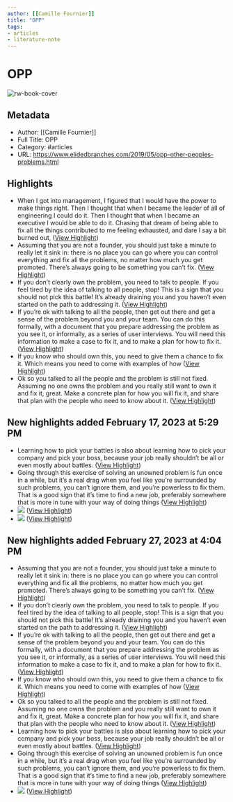 ```yaml
---
author: [[Camille Fournier]]
title: "OPP"
tags: 
- articles
- literature-note
---
```

# OPP

![rw-book-cover](https://lh3.googleusercontent.com/blogger_img_proxy/ANbyha1JQO_2H61ExkZYk9a6PcmZ59IdtQ8QWm9ypWKq8OJo00WblbJnE3-YG0Aca7YUtiViDjYPfzJWD-Uigf10umwfLkYdFvzXyKr5yXBU2T_3AXBHPrUOy-MIhOrLgfQAzMUzYkB8FDTd5g=w1200-h630-p-k-no-nu)

## Metadata
- Author: [[Camille Fournier]]
- Full Title: OPP
- Category: #articles
- URL: https://www.elidedbranches.com/2019/05/opp-other-peoples-problems.html

## Highlights
- When I got into management, I figured that I would have the power to make things right. Then I thought that when I became the leader of all of engineering I could do it. Then I thought that when I became an executive I would be able to do it. Chasing that dream of being able to fix all the things contributed to me feeling exhausted, and dare I say a bit burned out, ([View Highlight](https://read.readwise.io/read/01gseb8asmfdz1dnsx2zz728v2))
- Assuming that you are not a founder, you should just take a minute to really let it sink in: there is no place you can go where you can control everything and fix all the problems, no matter how much you get promoted. There’s always going to be something you can’t fix. ([View Highlight](https://read.readwise.io/read/01gseb9a2g490e4kmagg33bpem))
- If you don’t clearly own the problem, you need to talk to people. If you feel tired by the idea of talking to all people, stop! This is a sign that you should not pick this battle! It’s already draining you and you haven’t even started on the path to addressing it. ([View Highlight](https://read.readwise.io/read/01gsebycjemv00yt6q8m1c0f02))
- If you’re ok with talking to all the people, then get out there and get a sense of the problem beyond you and your team. You can do this formally, with a document that you prepare addressing the problem as you see it, or informally, as a series of user interviews. You will need this information to make a case to fix it, and to make a plan for how to fix it. ([View Highlight](https://read.readwise.io/read/01gsebzc9gqxe25rkrq5fn3hch))
- If you know who should own this, you need to give them a chance to fix it. Which means you need to come with examples of how ([View Highlight](https://read.readwise.io/read/01gsebzresm0ebr8wjrtrkx1rv))
- Ok so you talked to all the people and the problem is still not fixed. Assuming no one owns the problem and you really still want to own it and fix it, great. Make a concrete plan for how you will fix it, and share that plan with the people who need to know about it. ([View Highlight](https://read.readwise.io/read/01gsec0wyk5c4x33bvdk8caef0))
## New highlights added February 17, 2023 at 5:29 PM
- Learning how to pick your battles is also about learning how to pick your company and pick your boss, because your job really shouldn’t be all or even mostly about battles. ([View Highlight](https://read.readwise.io/read/01gsg0a9hes154g5y144znjxmc))
- Going through this exercise of solving an unowned problem is fun once in a while, but it’s a real drag when you feel like you’re surrounded by such problems, you can’t ignore them, and you’re powerless to fix them. That is a good sign that it’s time to find a new job, preferably somewhere that is more in tune with your way of doing things ([View Highlight](https://read.readwise.io/read/01gsg0axmm23tv11s5th48kw8z))
- ![](https://cdn-images-1.medium.com/max/1600/1*ooyoTtGkEfUYosK56_AWdw.jpeg) ([View Highlight](https://read.readwise.io/read/01gsg0b6shshdqd376gxz8c6dd))
- ![](https://cdn-images-1.medium.com/max/1600/1*ooyoTtGkEfUYosK56_AWdw.jpeg) ([View Highlight](https://read.readwise.io/read/01gsg0b6swp2b55m3k8pfe25kr))
## New highlights added February 27, 2023 at 4:04 PM
- Assuming that you are not a founder, you should just take a minute to really let it sink in: there is no place you can go where you can control everything and fix all the problems, no matter how much you get promoted. There’s always going to be something you can’t fix. ([View Highlight](https://read.readwise.io/read/01gseb9a2g490e4kmagg33bpem))
- If you don’t clearly own the problem, you need to talk to people. If you feel tired by the idea of talking to all people, stop! This is a sign that you should not pick this battle! It’s already draining you and you haven’t even started on the path to addressing it. ([View Highlight](https://read.readwise.io/read/01gsebycjemv00yt6q8m1c0f02))
- If you’re ok with talking to all the people, then get out there and get a sense of the problem beyond you and your team. You can do this formally, with a document that you prepare addressing the problem as you see it, or informally, as a series of user interviews. You will need this information to make a case to fix it, and to make a plan for how to fix it. ([View Highlight](https://read.readwise.io/read/01gsebzc9gqxe25rkrq5fn3hch))
- If you know who should own this, you need to give them a chance to fix it. Which means you need to come with examples of how ([View Highlight](https://read.readwise.io/read/01gsebzresm0ebr8wjrtrkx1rv))
- Ok so you talked to all the people and the problem is still not fixed. Assuming no one owns the problem and you really still want to own it and fix it, great. Make a concrete plan for how you will fix it, and share that plan with the people who need to know about it. ([View Highlight](https://read.readwise.io/read/01gsec0wyk5c4x33bvdk8caef0))
- Learning how to pick your battles is also about learning how to pick your company and pick your boss, because your job really shouldn’t be all or even mostly about battles. ([View Highlight](https://read.readwise.io/read/01gsg0a9hes154g5y144znjxmc))
- Going through this exercise of solving an unowned problem is fun once in a while, but it’s a real drag when you feel like you’re surrounded by such problems, you can’t ignore them, and you’re powerless to fix them. That is a good sign that it’s time to find a new job, preferably somewhere that is more in tune with your way of doing things ([View Highlight](https://read.readwise.io/read/01gsg0axmm23tv11s5th48kw8z))
- ![](https://cdn-images-1.medium.com/max/1600/1*ooyoTtGkEfUYosK56_AWdw.jpeg) ([View Highlight](https://read.readwise.io/read/01gsg0b6shshdqd376gxz8c6dd))
